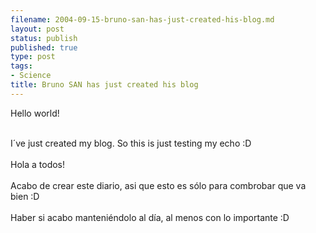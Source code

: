 ```yaml
--- 
filename: 2004-09-15-bruno-san-has-just-created-his-blog.md
layout: post
status: publish
published: true
type: post
tags: 
- Science
title: Bruno SAN has just created his blog
---
```

Hello world!

<br />I´ve just created my blog. So this is just testing my echo :D
<br />
<br />Hola a todos!
<br />
<br />Acabo de crear este diario, asi que esto es sólo para combrobar que va bien :D
<br />
<br />Haber si acabo manteniéndolo al día, al menos con lo importante :D
<br />

